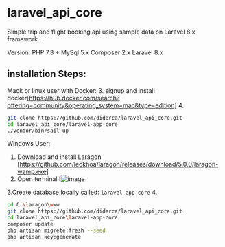 
# laravel_api_core
Simple trip and flight booking api using sample data on Laravel 8.x framework.
 
 Version:
 PHP 7.3 +
 MySql 5.x
 Composer 2.x
 Laravel 8.x

 
## installation Steps:
Mack or linux user with Docker:
3. signup and install docker[https://hub.docker.com/search?offering=community&operating_system=mac&type=edition]
4. 
```sh
git clone https://github.com/diderca/laravel_api_core.git
cd laravel_api_core/laravel-app-core
./vendor/bin/sail up 
```

Windows User:
1. Download and install Laragon [https://github.com/leokhoa/laragon/releases/download/5.0.0/laragon-wamp.exe]
2. Open terminal !![image](https://user-images.githubusercontent.com/9303017/119930278-28090980-bf4d-11eb-84dd-15cdddc4585b.png)

3.Create database locally called: `laravel-app-core`
4.
```sh
cd C:\laragon\www
git clone https://github.com/diderca/laravel_api_core.git
cd laravel_api_core\laravel-app-core
composer update
php artisan migrete:fresh --seed
php artisan key:generate
```

